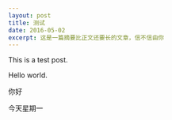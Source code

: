 ```yaml
---
layout: post
title: 测试
date: 2016-05-02
excerpt: 这是一篇摘要比正文还要长的文章，信不信由你
---
```


This is a test post.

Hello world.

你好

今天星期一
